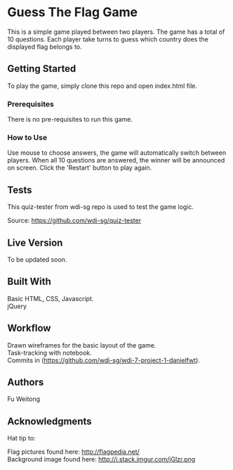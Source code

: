 # Guess The Flag Game

This is a simple game played between two players. The game has a total of 10 questions. Each player take turns to guess which country does the displayed flag belongs to.

## Getting Started

To play the game, simply clone this repo and open index.html file.

### Prerequisites

There is no pre-requisites to run this game.

### How to Use

Use mouse to choose answers, the game will automatically switch between players.
When all 10 questions are answered, the winner will be announced on screen.
Click the 'Restart' button to play again.


## Tests

This quiz-tester from wdi-sg repo is used to test the game logic.

Source: https://github.com/wdi-sg/quiz-tester


## Live Version

To be updated soon.

## Built With

Basic HTML, CSS, Javascript.  
jQuery

## Workflow

Drawn wireframes for the basic layout of the game.   
Task-tracking with notebook.  
Commits in (https://github.com/wdi-sg/wdi-7-project-1-danielfwt).


## Authors

Fu Weitong

## Acknowledgments

Hat tip to:

Flag pictures found here: http://flagpedia.net/  
Background image found here: http://i.stack.imgur.com/jGlzr.png  
